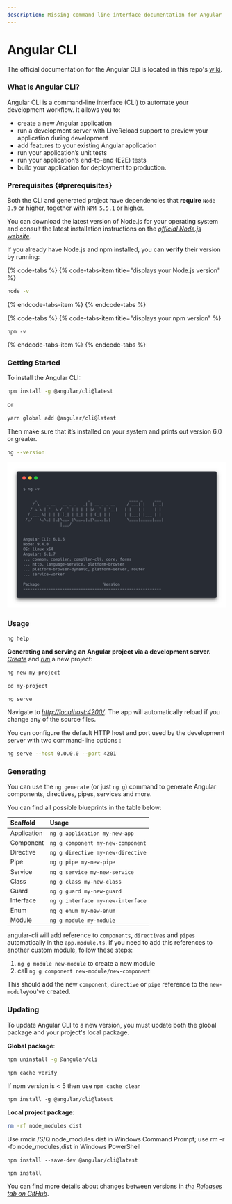 ```yaml
---
description: Missing command line interface documentation for Angular
---
```


# Angular CLI

The official documentation for the Angular CLI is located in this repo's [wiki](https://github.com/angular/angular-cli/wiki).

### What Is Angular CLI?

Angular CLI is a command-line interface \(CLI\) to automate your development workflow. It allows you to:

* create a new Angular application
* run a development server with LiveReload support to preview your application during development
* add features to your existing Angular application
* run your application’s unit tests
* run your application’s end-to-end \(E2E\) tests
* build your application for deployment to production.

### Prerequisites {#prerequisites}

Both the CLI and generated project have dependencies that **require** `Node 8.9` or higher, together with `NPM 5.5.1` or higher.

You can download the latest version of Node.js for your operating system and consult the latest installation instructions on the [_official Node.js website_](https://nodejs.org/).

If you already have Node.js and npm installed, you can **verify** their version by running:

{% code-tabs %}
{% code-tabs-item title="displays your Node.js version" %}
```bash
node -v
```
{% endcode-tabs-item %}
{% endcode-tabs %}

{% code-tabs %}
{% code-tabs-item title="displays your npm version" %}
```text
npm -v
```
{% endcode-tabs-item %}
{% endcode-tabs %}

### Getting Started

To install the Angular CLI:

```bash
npm install -g @angular/cli@latest
```

or

```bash
yarn global add @angular/cli@latest
```

Then make sure that it’s installed on your system and prints out version 6.0 or greater.

```bash
ng --version
```

![](.gitbook/assets/ng-version%20%281%29.png)

### Usage

```text
ng help
```

**Generating and serving an Angular project via a development server.**  
[_Create_](commands/ng-new.md) and [_run_](commands/ng-serve.md) a new project:

```bash
ng new my-project
```

```text
cd my-project
```

```text
ng serve
```

Navigate to [_http://localhost:4200/_](http://localhost:4200/). The app will automatically reload if you change any of the source files.

You can configure the default HTTP host and port used by the development server with two command-line options :

```bash
ng serve --host 0.0.0.0 --port 4201
```

### Generating

You can use the `ng generate` \(or just `ng g`\) command to generate Angular components, directives, pipes, services and more.

You can find all possible blueprints in the table below:

| Scaffold | Usage |
| :--- | :--- |
| Application | `ng g application my-new-app` |
| Component | `ng g component my-new-component` |
| Directive | `ng g directive my-new-directive` |
| Pipe | `ng g pipe my-new-pipe` |
| Service | `ng g service my-new-service` |
| Class | `ng g class my-new-class` |
| Guard | `ng g guard my-new-guard` |
| Interface | `ng g interface my-new-interface` |
| Enum | `ng g enum my-new-enum` |
| Module | `ng g module my-module` |

angular-cli will add reference to `components`, `directives` and `pipes` automatically in the `app.module.ts`. If you need to add this references to another custom module, follow these steps:

1. `ng g module new-module` to create a new module
2. call `ng g component new-module/new-component`

This should add the new `component`, `directive` or `pipe` reference to the `new-module`you've created.

### Updating

To update Angular CLI to a new version, you must update both the global package and your project's local package.

**Global package**:

```bash
npm uninstall -g @angular/cli
```

```text
npm cache verify
```

If npm version is &lt; 5 then use `npm cache clean`

```text
npm install -g @angular/cli@latest
```

**Local project package**:

```bash
rm -rf node_modules dist
```

Use rmdir /S/Q node\_modules dist in Windows Command Prompt; use rm -r -fo node\_modules,dist in Windows PowerShell

```text
npm install --save-dev @angular/cli@latest
```

```text
npm install
```

You can find more details about changes between versions in [_the Releases tab on GitHub_](https://github.com/angular/angular-cli/releases).

